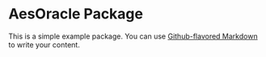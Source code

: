 # AesOracle Package

This is a simple example package. You can use
[Github-flavored Markdown](https://guides.github.com/features/mastering-markdown/)
to write your content.